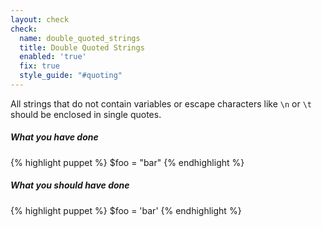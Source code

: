 ```yaml
---
layout: check
check:
  name: double_quoted_strings
  title: Double Quoted Strings
  enabled: 'true'
  fix: true
  style_guide: "#quoting"
---
```

All strings that do not contain variables or escape characters like `\n` or
`\t` should be enclosed in single quotes.

##### What you have done
{% highlight puppet %}
$foo = "bar"
{% endhighlight %}

##### What you should have done
{% highlight puppet %}
$foo = 'bar'
{% endhighlight %}
